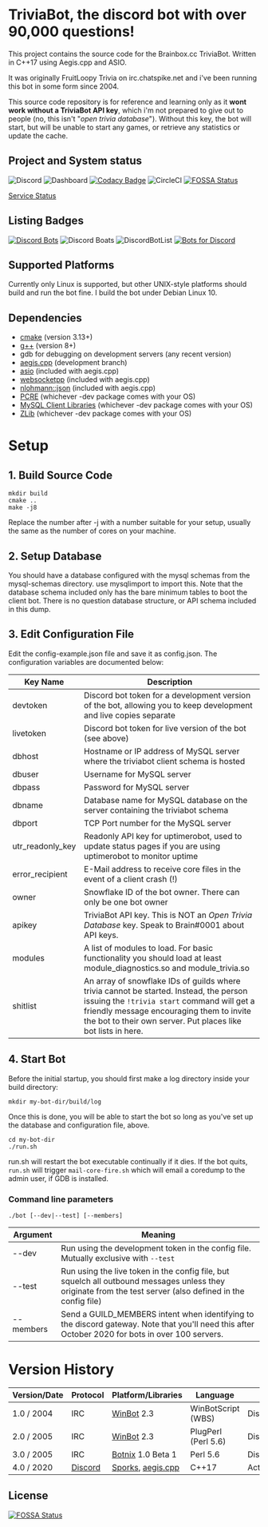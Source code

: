 # TriviaBot, the discord bot with over 90,000 questions!
This project contains the source code for the Brainbox.cc TriviaBot. Written in C++17 using Aegis.cpp and ASIO.

It was originally FruitLoopy Trivia on irc.chatspike.net and i've been running this bot in some form since 2004.


This source code repository is for reference and learning only as it **wont work without a TriviaBot API key**, which i'm not prepared to give out to people (no, this isn't "*open trivia database*"). Without this key, the bot will start, but will be unable to start any games, or retrieve any statistics or update the cache.

## Project and System status

![Discord](https://img.shields.io/discord/537746810471448576?label=discord) ![Dashboard](https://img.shields.io/website?down_color=red&label=dashboard&url=https%3A%2F%2Ftriviabot.co.uk) [![Codacy Badge](https://app.codacy.com/project/badge/Grade/539bd833fab042eea3a59724841ef1bb)](https://www.codacy.com/gh/brainboxdotcc/triviabot?utm_source=github.com&amp;utm_medium=referral&amp;utm_content=brainboxdotcc/triviabot&amp;utm_campaign=Badge_Grade) ![CircleCI](https://img.shields.io/circleci/build/github/brainboxdotcc/triviabot/master)
[![FOSSA Status](https://app.fossa.com/api/projects/git%2Bgithub.com%2Fbrainboxdotcc%2Ftriviabot.svg?type=shield)](https://app.fossa.com/projects/git%2Bgithub.com%2Fbrainboxdotcc%2Ftriviabot?ref=badge_shield)

[Service Status](https://status.triviabot.co.uk)

## Listing Badges

[![Discord Bots](https://top.gg/api/widget/715906723982082139.svg)](https://top.gg/bot/715906723982082139)
![Discord Boats](https://discord.boats/api/widget/715906723982082139) 
![DiscordBotList](https://discordbotlist.com/bots/715906723982082139/widget) [![Bots for Discord](https://botsfordiscord.com/api/bot/715906723982082139/widget)](https://botsfordiscord.com/bots/715906723982082139)

## Supported Platforms

Currently only Linux is supported, but other UNIX-style platforms should build and run the bot fine. I build the bot under Debian Linux 10.

## Dependencies

* [cmake](https://cmake.org/) (version 3.13+)
* [g++](https://gcc.gnu.org) (version 8+)
* gdb for debugging on development servers (any recent version)
* [aegis.cpp](https://github.com/zeroxs/aegis.cpp) (development branch)
* [asio](https://think-async.com/Asio/) (included with aegis.cpp)
* [websocketpp](https://github.com/zaphoyd/websocketpp) (included with aegis.cpp)
* [nlohmann::json](https://github.com/nlohmann/json) (included with aegis.cpp)
* [PCRE](https://www.pcre.org/) (whichever -dev package comes with your OS)
* [MySQL Client Libraries](https://dev.mysql.com/downloads/c-api/) (whichever -dev package comes with your OS)
* [ZLib](https://www.zlib.net/) (whichever -dev package comes with your OS)

# Setup

## 1. Build Source Code

    mkdir build
    cmake ..
    make -j8
    
Replace the number after -j with a number suitable for your setup, usually the same as the number of cores on your machine.

## 2. Setup Database

You should have a database configured with the mysql schemas from the mysql-schemas directory. use mysqlimport to import this. Note that the database schema included only has the bare minimum tables to boot the client bot. There is no question database structure, or API schema included in this dump.

## 3. Edit Configuration File

Edit the config-example.json file and save it as config.json. The configuration variables are documented below:

| Key Name | Description |
|----------|-------------|
|devtoken  | Discord bot token for a development version of the bot, allowing you to keep development and live copies separate |
|livetoken | Discord bot token for live version of the bot (see above) |
| dbhost   | Hostname or IP address of MySQL server where the triviabot client schema is hosted |
| dbuser   | Username for MySQL server |
| dbpass   | Password for MySQL server |
| dbname   | Database name for MySQL database on the server containing the triviabot schema |
| dbport   | TCP Port number for the MySQL server |
| utr_readonly_key | Readonly API key for uptimerobot, used to update status pages if you are using uptimerobot to monitor uptime |
| error_recipient | E-Mail address to receive core files in the event of a client crash (!) |
| owner | Snowflake ID of the bot owner. There can only be one bot owner |
| apikey | TriviaBot API key. This is NOT an *Open Trivia Database* key. Speak to Brain#0001 about API keys. |
| modules | A list of modules to load. For basic functionality you should load at least module_diagnostics.so and module_trivia.so |
| shitlist | An array of snowflake IDs of guilds where trivia cannot be started. Instead, the person issuing the ``!trivia start`` command will get a friendly message encouraging them to invite the bot to their own server. Put places like bot lists in here. |

## 4. Start Bot

Before the initial startup, you should first make a log directory inside your build directory:

    mkdir my-bot-dir/build/log

Once this is done, you will be able to start the bot so long as you've set up the database and configuration file, above.

    cd my-bot-dir
    ./run.sh

run.sh will restart the bot executable continually if it dies. If the bot quits, ``run.sh`` will trigger ``mail-core-fire.sh`` which will email a coredump to the admin user, if GDB is installed.

### Command line parameters

    ./bot [--dev|--test] [--members]

| Argument        | Meaning                                                |
| --------------- |------------------------------------------------------- |
| --dev           | Run using the development token in the config file. Mutually exclusive with ``--test``     |
| --test          | Run using the live token in the config file, but squelch all outbound messages unless they originate from the test server (also defined in the config file)  |
| --members       | Send a GUILD_MEMBERS intent when identifying to the discord gateway. Note that you'll need this after October 2020 for bots in over 100 servers. |

# Version History

| Version/Date    | Protocol                       | Platform/Libraries                                 | Language            | Status       |
| ----------------|--------------------------------|----------------------------------------------------|---------------------|--------------|
| 1.0 / 2004      | IRC                            | [WinBot](https://www.winbot.co.uk) 2.3             | WinBotScript (WBS)  | Discontinued |
| 2.0 / 2005      | IRC                            | [WinBot](https://www.winbot.co.uk) 2.3             | PlugPerl (Perl 5.6) | Discontinued |
| 3.0 / 2005      | IRC                            | [Botnix](https://www.botnix.org) 1.0 Beta 1        | Perl 5.6            | Discontinued |
| 4.0 / 2020      | [Discord](https://discord.com) | [Sporks](https://sporks.gg), [aegis.cpp](https://github.com/zeroxs/aegis.cpp)   | C++17               | Active       |



## License
[![FOSSA Status](https://app.fossa.com/api/projects/git%2Bgithub.com%2Fbrainboxdotcc%2Ftriviabot.svg?type=large)](https://app.fossa.com/projects/git%2Bgithub.com%2Fbrainboxdotcc%2Ftriviabot?ref=badge_large)